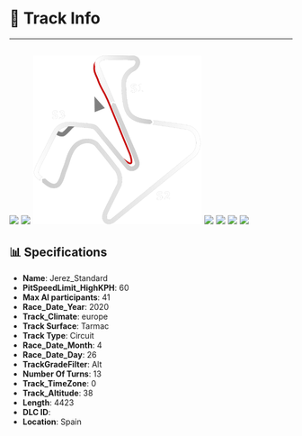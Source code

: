 # 🏁 Track Info

---
![](image_1.jpg)
![](image_2.jpg)
![](image_3.jpg)
![](image_4.jpg)
![](image_5.jpg)
![](image_6.jpg)
![](image_7.jpg)
---

## 📊 Specifications

- **Name**: Jerez_Standard
- **PitSpeedLimit_HighKPH**: 60
- **Max AI participants**: 41
- **Race_Date_Year**: 2020
- **Track_Climate**: europe
- **Track Surface**: Tarmac
- **Track Type**: Circuit
- **Race_Date_Month**: 4
- **Race_Date_Day**: 26
- **TrackGradeFilter**: Alt
- **Number Of Turns**: 13
- **Track_TimeZone**: 0
- **Track_Altitude**: 38
- **Length**: 4423
- **DLC ID**: 
- **Location**: Spain
